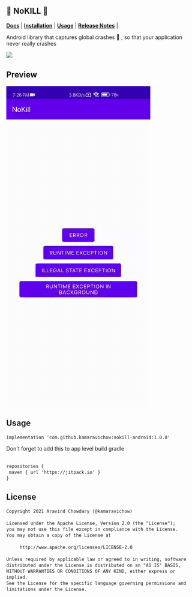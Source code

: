 ## 📵 NoKILL 🔪
[**Docs**](https://docs.aravi.me/android/nokill/overview) |
[**Installation**](https://github.com/kamaravichow/nokill-android/wiki/Installation) |
[**Usage**](https://docs.aravi.me/android/nokill/usage) |
[**Release Notes**](https://docs.aravi.me/android/nokill/release-notes) |

Android library that captures global crashes 🦀 , so that your application never really crashes

[![](https://jitpack.io/v/kamaravichow/nokill-android.svg)](https://jitpack.io/#kamaravichow/nokill-android)

## Preview

![Sample](demo.gif)


## Usage

```
implementation 'com.github.kamaravichow:nokill-android:1.0.0'
```

Don't forget to add this to app level build gradle
```

repositories {
 maven { url 'https://jitpack.io' }
}
```

## License

```
Copyright 2021 Aravind Chowdary (@kamaravichow)

Licensed under the Apache License, Version 2.0 (the "License");
you may not use this file except in compliance with the License.
You may obtain a copy of the License at

     http://www.apache.org/licenses/LICENSE-2.0

Unless required by applicable law or agreed to in writing, software
distributed under the License is distributed on an "AS IS" BASIS,
WITHOUT WARRANTIES OR CONDITIONS OF ANY KIND, either express or implied.
See the License for the specific language governing permissions and
limitations under the License.
```




